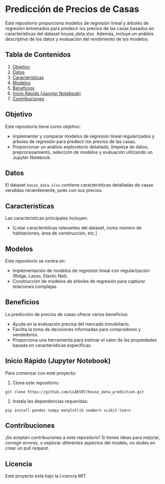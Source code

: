 # Predicción de Precios de Casas

Este repositorio proporciona modelos de regresión lineal y árboles de regresión entrenados para predecir los precios de las casas basados en características del dataset house_data.xlsx. Además, incluye un análisis descriptivo de los datos y evaluación del rendimiento de los modelos.

## Tabla de Contenidos

1. [Objetivo](#objetivo)
2. [Datos](#datos)
3. [Características](#características)
4. [Modelos](#modelos)
5. [Beneficios](#beneficios)
6. [Inicio Rápido (Jupyter Notebook)](#inicio-rápido-jupyter-notebook)
7. [Contribuciones](#contribuciones)

## Objetivo

Este repositorio tiene como objetivo:

- Implementar y comparar modelos de regresión lineal regularizados y árboles de regresión para predecir los precios de las casas.
- Proporcionar un análisis exploratorio detallado, limpieza de datos, preprocesamiento, selección de modelos y evaluación utilizando un Jupyter Notebook.

## Datos

El dataset `house_data.xlsx` contiene características detalladas de casas vendidas recientemente, junto con sus precios.

## Características

Las características principales incluyen:

- [Listar características relevantes del dataset, como número de habitaciones, área de construcción, etc.]

## Modelos

Este repositorio se centra en:

- Implementación de modelos de regresión lineal con regularización (Ridge, Lasso, Elastic Net).
- Construcción de modelos de árboles de regresión para capturar relaciones complejas.

## Beneficios

La predicción de precios de casas ofrece varios beneficios:

- Ayuda en la evaluación precisa del mercado inmobiliario.
- Facilita la toma de decisiones informadas para compradores y vendedores.
- Proporciona una herramienta para estimar el valor de las propiedades basada en características específicas.

## Inicio Rápido (Jupyter Notebook)

Para comenzar con este proyecto:

1. Clona este repositorio:

```
git clone https://github.com/LLAES07/house_data_prediction.git
```

2. Instala las dependencias requeridas:
```
pip install pandas numpy matplotlib seaborn scikit-learn
```

## Contribuciones

¡Se aceptan contribuciones a este repositorio! Si tienes ideas para mejorar, corregir errores, o explorar diferentes aspectos del modelo, no dudes en crear un pull request.

## Licencia

Este proyecto está bajo la Licencia MIT.

